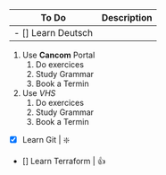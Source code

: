 To Do | Description
-|-
- [] Learn Deutsch |
1. Use **Cancom** Portal
    1. Do exercices
    2. Study Grammar
    3. Book a Termin
2. Use _VHS_
    1. Do exercices
    2. Study Grammar
    3. Book a Termin
- [x] Learn Git | :sparkle:
- [] Learn Terraform | :thumbsup: